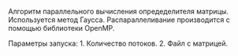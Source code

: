 Алгоритм параллельного вычисления опредеделителя матрицы. 
Используется метод Гаусса. 
Распараллеливание производится с помощью библиотеки OpenMP.

Параметры запуска:
	1. Количество потоков.
	2. Файл с матрицей.
